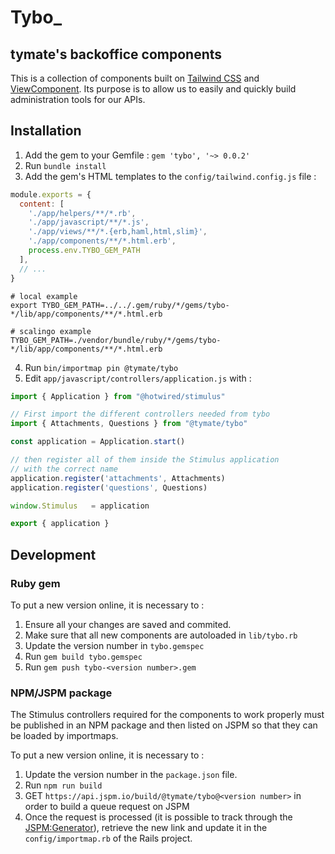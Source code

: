 # Tybo_

## tymate's backoffice components

This is a collection of components built on [Tailwind CSS](https://tailwindcss.com) and [ViewComponent](https://viewcomponent.org). Its purpose is to allow us to easily and quickly build administration tools for our APIs.

## Installation

1. Add the gem to your Gemfile : `gem 'tybo', '~> 0.0.2'`
2. Run `bundle install`
3. Add the gem's HTML templates to the `config/tailwind.config.js` file :

```js
module.exports = {
  content: [
    './app/helpers/**/*.rb',
    './app/javascript/**/*.js',
    './app/views/**/*.{erb,haml,html,slim}',
    './app/components/**/*.html.erb',
    process.env.TYBO_GEM_PATH
  ],
  // ...
}
```

```
# local example
export TYBO_GEM_PATH=../../.gem/ruby/*/gems/tybo-*/lib/app/components/**/*.html.erb

# scalingo example
TYBO_GEM_PATH=./vendor/bundle/ruby/*/gems/tybo-*/lib/app/components/**/*.html.erb
```
4. Run `bin/importmap pin @tymate/tybo`
5. Edit `app/javascript/controllers/application.js` with :

```js
import { Application } from "@hotwired/stimulus"

// First import the different controllers needed from tybo
import { Attachments, Questions } from "@tymate/tybo"

const application = Application.start()

// then register all of them inside the Stimulus application
// with the correct name
application.register('attachments', Attachments)
application.register('questions', Questions)

window.Stimulus   = application

export { application }
```

## Development

### Ruby gem

To put a new version online, it is necessary to :

1. Ensure all your changes are saved and commited.
2. Make sure that all new components are autoloaded in `lib/tybo.rb`
3. Update the version number in `tybo.gemspec`
4. Run `gem build tybo.gemspec`
5. Run `gem push tybo-<version number>.gem`

### NPM/JSPM package

The Stimulus controllers required for the components to work properly must be published in an NPM package and then listed on JSPM so that they can be loaded by importmaps.

To put a new version online, it is necessary to :
1. Update the version number in the `package.json` file.
2. Run `npm run build`
3. GET `https://api.jspm.io/build/@tymate/tybo@<version number>` in order to build a queue request on JSPM
4. Once the request is processed (it is possible to track through the [JSPM:Generator](https://generator.jspm.io)), retrieve the new link and update it in the `config/importmap.rb` of the Rails project.
